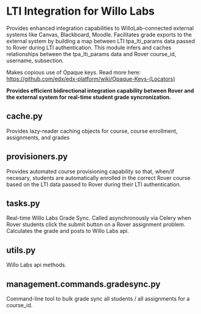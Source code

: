 # LTI Integration for Willo Labs

Provides enhanced integration capabilities to WilloLab-connected external systems like Canvas, Blackboard, Moodle. Facilitates grade exports to the external system by building a map between LTI tpa_lti_params data passed to Rover during LTI authentication. This module infers and caches relationships between the tpa_lti_params data and Rover course_id, username, subsection.

Makes copious use of Opaque keys. Read more here: https://github.com/edx/edx-platform/wiki/Opaque-Keys-(Locators)

**Provides efficient bidirectional integration capability between Rover and the external system for real-time student grade syncronization.**

## cache.py
Provides lazy-reader caching objects for course, course enrollment, assignments, and grades

## provisioners.py
Provides automated course provisioning capability so that, when/if necesary, students are automatically enrolled in the correct Rover course based on the LTI data passed to Rover during their LTI authentication.

## tasks.py
Real-time Willo Labs Grade Sync. Called asynchronously via Celery when Rover students click the submit button
on a Rover assignment problem. Calculates the grade and posts to Willo Labs api.

## utils.py
Willo Labs api methods.

## management.commands.gradesync.py
Command-line tool to bulk grade sync all students / all assignments for a course_id.